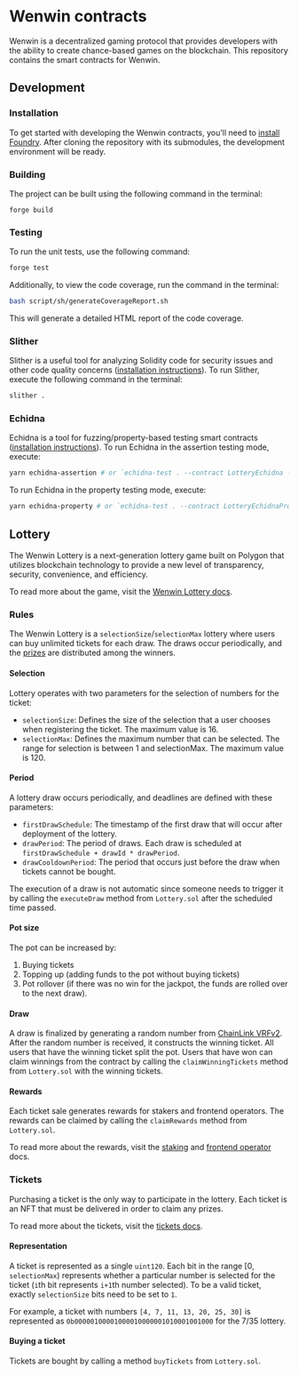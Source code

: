 # Wenwin contracts

Wenwin is a decentralized gaming protocol that provides developers with the ability to create chance-based games on the
blockchain. This repository contains the smart contracts for Wenwin.

## Development

### Installation

To get started with developing the Wenwin contracts, you'll need to
[install Foundry](https://book.getfoundry.sh/getting-started/installation). After cloning the repository with its
submodules, the development environment will be ready.

### Building

The project can be built using the following command in the terminal:

```Shell
forge build
```

### Testing

To run the unit tests, use the following command:

```bash
forge test
```

Additionally, to view the code coverage, run the command in the terminal:

```bash
bash script/sh/generateCoverageReport.sh
```

This will generate a detailed HTML report of the code coverage.

### Slither

Slither is a useful tool for analyzing Solidity code for security issues and other code quality concerns
([installation instructions](https://book.getfoundry.sh/config/static-analyzers#slither)). To run Slither, execute the
following command in the terminal:

```bash
slither .
```

### Echidna

Echidna is a tool for fuzzing/property-based testing smart contracts
([installation instructions](https://github.com/crytic/echidna)). To run Echidna in the assertion testing mode, execute:

```bash
yarn echidna-assertion # or `echidna-test . --contract LotteryEchidna --config echidna.assertion.config.yaml` if Yarn is not installed
```

To run Echidna in the property testing mode, execute:

```bash
yarn echidna-property # or `echidna-test . --contract LotteryEchidnaProperty --config echidna.property.config.yaml` if Yarn is not installed
```

## Lottery

The Wenwin Lottery is a next-generation lottery game built on Polygon that utilizes blockchain technology to provide a
new level of transparency, security, convenience, and efficiency.

To read more about the game, visit the [Wenwin Lottery docs](https://docs.wenwin.com/wenwin-lottery).

### Rules

The Wenwin Lottery is a `selectionSize`/`selectionMax` lottery where users can buy unlimited tickets for each draw. The
draws occur periodically, and the [prizes](https://docs.wenwin.com/wenwin-lottery/the-game/prizes) are distributed among
the winners.

#### Selection

Lottery operates with two parameters for the selection of numbers for the ticket:

- `selectionSize`: Defines the size of the selection that a user chooses when registering the ticket. The maximum value
  is 16.
- `selectionMax`: Defines the maximum number that can be selected. The range for selection is between 1 and
  selectionMax. The maximum value is 120.

#### Period

A lottery draw occurs periodically, and deadlines are defined with these parameters:

- `firstDrawSchedule`: The timestamp of the first draw that will occur after deployment of the lottery.
- `drawPeriod`: The period of draws. Each draw is scheduled at `firstDrawSchedule + drawId * drawPeriod`.
- `drawCooldownPeriod`: The period that occurs just before the draw when tickets cannot be bought.

The execution of a draw is not automatic since someone needs to trigger it by calling the `executeDraw` method from
`Lottery.sol` after the scheduled time passed.

#### Pot size

The pot can be increased by:

1. Buying tickets
2. Topping up (adding funds to the pot without buying tickets)
3. Pot rollover (if there was no win for the jackpot, the funds are rolled over to the next draw).

#### Draw

A draw is finalized by generating a random number from [ChainLink VRFv2](https://chain.link/vrf). After the random
number is received, it constructs the winning ticket. All users that have the winning ticket split the pot. Users that
have won can claim winnings from the contract by calling the `claimWinningTickets` method from `Lottery.sol` with the
winning tickets.

#### Rewards

Each ticket sale generates rewards for stakers and frontend operators. The rewards can be claimed by calling the
`claimRewards` method from `Lottery.sol`.

To read more about the rewards, visit the
[staking](https://docs.wenwin.com/wenwin-lottery/protocol-architecture/token/staking) and
[frontend operator](https://docs.wenwin.com/wenwin-lottery/protocol-architecture/frontend-operators) docs.

### Tickets

Purchasing a ticket is the only way to participate in the lottery. Each ticket is an NFT that must be delivered in order
to claim any prizes.

To read more about the tickets, visit the [tickets docs](https://docs.wenwin.com/wenwin-lottery/the-game/tickets).

#### Representation

A ticket is represented as a single `uint120`. Each bit in the range [0, `selectionMax`) represents whether a particular
number is selected for the ticket (`i`th bit represents `i+1`th number selected). To be a valid ticket, exactly
`selectionSize` bits need to be set to `1`.

For example, a ticket with numbers `[4, 7, 11, 13, 20, 25, 30]` is represented as
`0b00000100001000010000001010001001000` for the 7/35 lottery.

#### Buying a ticket

Tickets are bought by calling a method `buyTickets` from `Lottery.sol`.

